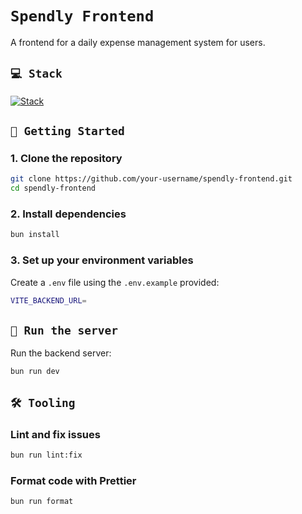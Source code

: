 # `Spendly Frontend`

A frontend for a daily expense management system for users.

## `💻 Stack`
[![Stack](https://skillicons.dev/icons?i=ts,bun,vue,tailwindcss,html,css)](https://skillicons.dev)

## `🏁 Getting Started`

### 1. Clone the repository

```sh
git clone https://github.com/your-username/spendly-frontend.git
cd spendly-frontend
```

### 2. Install dependencies
```sh
bun install
```

### 3. Set up your environment variables
Create a `.env` file using the `.env.example` provided:
```sh
VITE_BACKEND_URL=
```

## `🚀 Run the server`
Run the backend server:
```sh
bun run dev
```

## `🛠️ Tooling`
### Lint and fix issues
```sh
bun run lint:fix
```

### Format code with Prettier
```sh
bun run format
```
